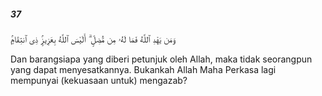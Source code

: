 ##### 37

<span class="ayah">وَمَن يَهْدِ ٱللَّهُ فَمَا لَهُۥ مِن مُّضِلٍّ ۗ أَلَيْسَ ٱللَّهُ بِعَزِيزٍۢ ذِى ٱنتِقَامٍۢ</span>

<span class="ayah_translation">Dan barangsiapa yang diberi petunjuk oleh Allah, maka tidak seorangpun yang dapat menyesatkannya. Bukankah Allah Maha Perkasa lagi mempunyai (kekuasaan untuk) mengazab?</span>
